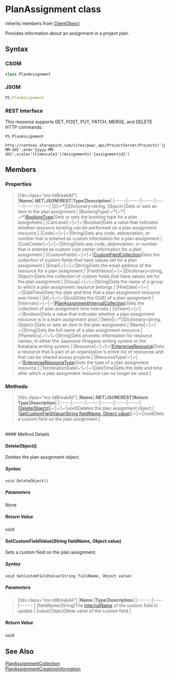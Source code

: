 [comment]: # (Name:PlanAssignment)
[comment]: # (Name:Microsoft.ProjectServer.PlanAssignment)
[comment]: # (Type:class)
[comment]: # (Status:Verified)

# <a name="name"></a>PlanAssignment class

inherits members from [ClientObject](https://msdn.microsoft.com/en-us/library/microsoft.sharepoint.client.clientobject.aspx)<br/>

<a name="description"></a>Provides information about an assignment in a project plan.

## <a name="syntax"></a>Syntax

### CSOM

```cs
class PlanAssignment 
```
### JSOM

```javascript
PS.PlanAssignment
```
### REST Interface

This resource supports GET, POST, PUT, PATCH, MERGE, and DELETE HTTP commands.

```
PS.PlanAssignment

http://contoso.sharepoint.com/sites/pwa/_api/ProjectServer/Projects('{projectid}')/GetResourcePlanByUrl(start='{yyyy-MM-dd}',end='{yyyy-MM-dd}',scale='{timescale}')/Assignments('{assignmentid}')
```

## <a name="members"></a>Members

### <a name="properties"></a>Properties
> [!div class="mx-tdBreakAll"]
|**Name**|**.NET**|**JSOM**|**REST**|**Type**|**Description**|
|:-----|:-----:|:-----:|:-----:|:-----|:-----|
|<a name="[]"></a>[]|&#x2713;&#x02B7;|||Dictionary&lt;string, Object&gt;|Gets or sets an item in the plan assignment.|
|<a name="BookingType"></a>BookingType|&#x2713;&#x02B7;|&#x2713;&#x02B7;|&#x2713;&#x02B7;|[BookingType](BookingType.md)|Gets or sets the booking type for a plan assignment.|
|<a name="CanLevel"></a>CanLevel|&#x2713;|&#x2713;|&#x2713;|Boolean|Gets a value that indicates whether resource leveling can be performed on a plan assignment resource.|
|<a name="Code"></a>Code|&#x2713;|&#x2713;|&#x2713;|String|Gets any code, abbreviation, or number that is entered as custom information for a plan assignment.|
|<a name="CostCenter"></a>CostCenter|&#x2713;|&#x2713;|&#x2713;|String|Gets any code, abbreviation, or number that is entered as custom cost center information for a plan assignment.|
|<a name="CustomFields"></a>CustomFields|&#x2713;|&#x2713;|&#x2713;|[CustomFieldCollection](CustomFieldCollection.md)|Gets the collection of custom fields that have values set for a plan assignment.|
|<a name="Email"></a>Email|&#x2713;|&#x2713;|&#x2713;|String|Gets the email address of the resource for a plan assignment.|
|<a name="FieldValues"></a>FieldValues|&#x2713;|&#x2713;||Dictionary&lt;string, Object&gt;|Gets the collection of custom fields that have values set for the plan assignment.|
|<a name="Group"></a>Group|&#x2713;|&#x2713;|&#x2713;|String|Gets the name of a group to which a plan assignment resource belongs.|
|<a name="HireDate"></a>HireDate|&#x2713;|&#x2713;|&#x2713;|DateTime|Gets the date and time that a plan assignment resource was hired.|
|<a name="Id"></a>Id|&#x2713;|&#x2713;|&#x2713;|Guid|Gets the GUID of a plan assignment.|
|<a name="Intervals"></a>Intervals|&#x2713;|&#x2713;|&#x2713;|[PlanAssignmentIntervalCollection](PlanAssignmentIntervalCollection.md)|Gets the collection of plan assignment time intervals.|
|<a name="IsTeam"></a>IsTeam|&#x2713;|&#x2713;|&#x2713;|Boolean|Gets a value that indicates whether a plan assignment resource is in a team assignment pool.|
|<a name="Item"></a>Item||&#x2713;&#x02B7;||Dictionary&lt;string, Object&gt;|Gets or sets an item in the plan assignment.|
|<a name="Name"></a>Name|&#x2713;|&#x2713;|&#x2713;|String|Gets the full name of a plan assignment resource.|
|<a name="Phonetics"></a>Phonetics|&#x2713;|&#x2713;|&#x2713;|String|Gets phonetic information for resource names, in either the Japanese Hiragana writing system or the Katakana writing system.|
|<a name="Resource"></a>Resource|&#x2713;|&#x2713;|&#x2713;|[EnterpriseResource](EnterpriseResource.md)|Gets a resource that is part of an organization's entire list of resources and that can be shared across projects.|
|<a name="ResourceType"></a>ResourceType|&#x2713;|&#x2713;|&#x2713;|[EnterpriseResourceType](EnterpriseResourceType.md)|Gets the type of a plan assignment resource.|
|<a name="TerminationDate"></a>TerminationDate|&#x2713;|&#x2713;|&#x2713;|DateTime|Gets the date and time after which a plan assignment resource can no longer be used.|

### <a name="methods"></a>Methods
> [!div class="mx-tdBreakAll"]
|**Name**|**.NET**|**JSOM**|**REST**|**Return Type**|**Description**|
|:-----|:-----:|:-----:|:-----:|:-----|:-----|
|[DeleteObject()](#DeleteObject__)|&#x2713;|&#x2713;|&#x2713;|void|Deletes the plan assignment object.|
|[SetCustomFieldValue(String fieldName, Object value)](#SetCustomFieldValue_String_fieldName,_Object_value_)|&#x2713;|&#x2713;||void|Sets a custom field on the plan assignment.|

<br/>
#### Method Details

#### <a name="DeleteObject__"></a>DeleteObject()
 
Deletes the plan assignment object.

##### Syntax

```
void DeleteObject()
```

##### Parameters

None

##### Return Value

void

#### <a name="SetCustomFieldValue_String_fieldName,_Object_value_"></a>SetCustomFieldValue(String fieldName, Object value)
 
Sets a custom field on the plan assignment.

##### Syntax

```
void SetCustomFieldValue(String fieldName, Object value)
```

##### Parameters
> [!div class="mx-tdBreakAll"]
|**Name** |**Type**|**Description**|
|:------ |:----|:------ |
|fieldName|String|The [InternalName](CustomField.md#InternalName) of the custom field to update.|
|value|Object|New value of the custom field.|

##### Return Value

void

## <a name="seeAlso"></a>See Also

[PlanAssignmentCollection](PlanAssignmentCollection.md)<br/>
[PlanAssignmentCreationInformation](PlanAssignmentCreationInformation.md)<br/>
